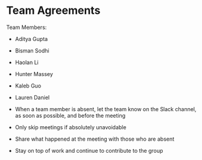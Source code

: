 # Team Agreements

Team Members: 
 * Aditya Gupta
 * Bisman Sodhi
 * Haolan Li
 * Hunter Massey
 * Kaleb Guo
 * Lauren Daniel

* When a team member is absent, let the team know on the Slack channel, as soon as possible, and before the meeting
* Only skip meetings if absolutely unavoidable
* Share what happened at the meeting with those who are absent
* Stay on top of work and continue to contribute to the group
